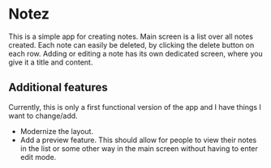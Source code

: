 # Notez
This is a simple app for creating notes.
Main screen is a list over all notes created.
Each note can easily be deleted, by clicking
the delete button on each row.
Adding or editing a note has its own dedicated
screen, where you give it a title and content.

## Additional features
Currently, this is only a first functional version
of the app and I have things I want to change/add.
- Modernize the layout.
- Add a preview feature. This should allow for people to view their notes in the list or some other way in the main screen without having to enter edit mode.

